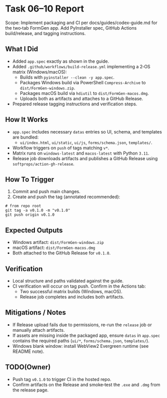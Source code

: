 # Task 06–10 Report

Scope: Implement packaging and CI per docs/guides/codex-guide.md for the two‑tab FormGen app. Add PyInstaller spec, GitHub Actions build/release, and tagging instructions.

## What I Did
- Added `app.spec` exactly as shown in the guide.
- Added `.github/workflows/build-release.yml` implementing a 2‑OS matrix (Windows/macOS):
  - Builds with `pyinstaller --clean -y app.spec`.
  - Packages Windows build via PowerShell `Compress-Archive` to `dist/FormGen-windows.zip`.
  - Packages macOS build via `hdiutil` to `dist/FormGen-macos.dmg`.
  - Uploads both as artifacts and attaches to a GitHub Release.
- Prepared release tagging instructions and verification steps.

## How It Works
- `app.spec` includes necessary `datas` entries so UI, schema, and templates are bundled:
  - `ui/index.html`, `ui/static`, `ui/js`, `forms/schema.json`, `templates/`.
- Workflow triggers on `push` of tags matching `v*`.
- Matrix runs on `windows-latest` and `macos-latest` with Python `3.11`.
- Release job downloads artifacts and publishes a GitHub Release using `softprops/action-gh-release`.

## How To Trigger
1) Commit and push main changes.
2) Create and push the tag (annotated recommended):
```
# from repo root
git tag -a v0.1.0 -m "v0.1.0"
git push origin v0.1.0
```

## Expected Outputs
- Windows artifact: `dist/FormGen-windows.zip`
- macOS artifact: `dist/FormGen-macos.dmg`
- Both attached to the GitHub Release for `v0.1.0`.

## Verification
- Local structure and paths validated against the guide.
- CI verification will occur on tag push. Confirm in the Actions tab:
  - Two successful matrix builds (Windows, macOS).
  - Release job completes and includes both artifacts.

## Mitigations / Notes
- If Release upload fails due to permissions, re-run the `release` job or manually attach artifacts.
- If assets are missing inside the packaged app, ensure `datas` in `app.spec` contains the required paths (`ui/*`, `forms/schema.json`, `templates/`).
- Windows blank window: install WebView2 Evergreen runtime (see README note).

## TODO(Owner)
- Push tag `v0.1.0` to trigger CI in the hosted repo.
- Confirm artifacts on the Release and smoke‑test the `.exe` and `.dmg` from the release page.

